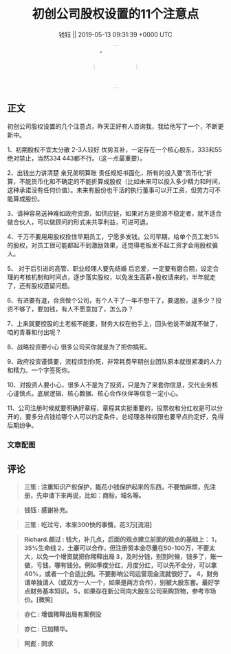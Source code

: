 <h1 align="center">初创公司股权设置的11个注意点</h1>




<p align="center">
    <a>钱钰 || 2019-05-13 09:31:39 &#43;0000 UTC</a>
</p>

<div align="center">
    <img src="https://images.zsxq.com/FsGW9ZnKn188G6GlQeMFz7QYwNqM?e=1590940799&amp;token=kIxbL07-8jAj8w1n4s9zv64FuZZNEATmlU_Vm6zD:w4vMkFlaBBxamyfYHkzfApiogDk=" width="100" height="100" style="border:1px solid;border-radius:50%; color:#ffffff"/>
</div>




## 正文

<div>
初创公司股权设置的几个注意点，昨天正好有人咨询我，我给他写了一个，不断更新中。

1、初期股权不宜太分散 2-3人较好 优势互补，一定存在一个核心股东，333和55绝对禁止，当然334 443都不行。（这一点最重要）。

2、出钱出力讲清楚 亲兄弟明算账 责任规矩书面化，所有的投入要“货币化”折算，不能货币化和不确定的不能折算成股权（比如未来可以投入多少精力和时间，这种承诺没有任何价值）。未来有股份也干活的执行董事可以开工资，但劳力可不能算成股份。

3、请神容易送神难如政府资源，如供应链，如果对方是资源不稳定者，就不适合做合伙人，可以做顾问的形式来共享利益，可进可退。

4、千万不要用用股权拴住早期员工，宁愿多发钱。公司早期，给单个员工发5%的股权，对员工很可能都起不到激励效果，还觉得老板发不起工资才会用股权骗人。

5、 对于后引进的高管、职业经理人要先结婚 后恋爱，一定要有磨合期，设定合理的考核机制和时间点，逐步落实股权，以免发生高薪&#43;股权请来的，半年就走了，还有股权遗留问题。

6、有进要有退，合资做个公司，有个人干了一年不想干了，要退股，退多少？投资不够了，要加钱，有人不愿意加了，怎么办？

7、上来就要控股的土老板不能要，财务大权在他手上，回头他说不做就不做了，咱的青春和付出呢？

8、战略投资要小心 很多公司买你就是为了把你搞死。

9、政府投资谨慎要，流程烦到你死，非常耗费早期创业团队原本就很紧凑的人力和精力。一个字签死你。

10、对投资人要小心，很多人不是为了投资，只是为了来套你信息，交代业务核心谨慎点。底层逻辑、核心数据、核心合作伙伴等信息一定小心。

11、公司注册时候就要明确好章程，章程其实挺重要的，投票权和分红权是可以分开的，要多分点钱给哪个人可以约定条件，总经理各种权限也要早点约定好，免得后期纷争。
</div>

### 文章配图

<div class="image" align="center">

</div>


## 评论

<div align="left">
<div>

<blockquote >
<span> <strong>三笙 : 注重知识产权保护，能花小钱保护起来的东西，不要怕麻烦，先注册，先申请下来再说，比如：商标，域名等。 </strong></span>
</blockquote>

<blockquote >
<span> <strong>钱钰 : 感谢补充。 </strong></span>
</blockquote>

<blockquote >
<span> <strong>三笙 : 吃过亏，本来300快的事情，花3万[流泪] </strong></span>
</blockquote>

<blockquote >
<span> <strong>Richard.颜过 : 钱大，补几点，后面的观点建立前面的观点的基础上：
1，35%生命线
2，土豪可以合作，但注册资本金尽量在50-100万，不要太大，以免一个增资就把你稀释出局
3，及时分钱，别到时候，钱多了，账一做，亏钱，哪有钱分。例如季度分红，月度分红，可以先不全分，可以拿40%，或者一个合适比例。不要影响公司运营现金流就很好了。
4，财务请单独请人（或双方一人一个，如果是两方合作），别被大股东套。最好学点财务基本知识。
5，如果存在新公司向大股东公司采购货物，参考市场价。[微笑] </strong></span>
</blockquote>

<blockquote >
<span> <strong>亦仁 : 增值稀释出局有案例没 </strong></span>
</blockquote>

<blockquote >
<span> <strong>亦仁 : 已加精华。 </strong></span>
</blockquote>

<blockquote >
<span> <strong>阿彪 : 同求 </strong></span>
</blockquote>

</div>
</div>